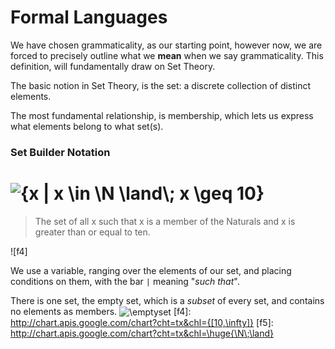 # Formal Languages

We have chosen grammaticality, as our starting point, however now, we are forced to precisely outline what we **mean** when we say grammaticality. This definition, will fundamentally draw on Set Theory.

The basic notion in Set Theory, is the set: a discrete collection of distinct elements.

The most fundamental relationship, is membership, which lets us express what elements belong to what set(s).
### Set Builder Notation
# <img align="center" src="https://i.upmath.me/svg/%7Bx%20%7C%20x%20%5Cin%20%5CN%20%5Cland%5C%3B%20x%20%5Cgeq%2010%7D" alt="{x | x \in \N \land\; x \geq 10}" />
>The set of all x such that x is a member of the Naturals and x is greater than or equal to ten. 


![f4]

We use a variable, ranging over the elements of our set, and placing conditions on them, with the bar `|` meaning "*such that*".

There is one set, the empty set, which is a *subset* of every set, and contains no elements as members.
<img align="center" src="https://i.upmath.me/svg/%5Cemptyset" alt="\emptyset" />
[f4]: http://chart.apis.google.com/chart?cht=tx&chl={[10,\infty]}
[f5]: http://chart.apis.google.com/chart?cht=tx&chl=\huge{\N\;\land}